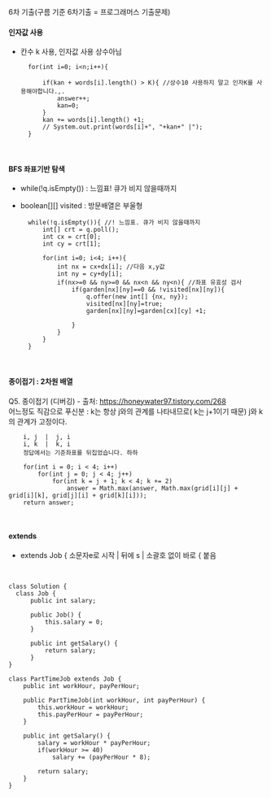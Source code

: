 6차 기출(구름 기준 6차기출 = 프로그래머스 기출문제)<br>

#### 인자값 사용
- 칸수 k 사용, 인자값 사용 상수아님

        for(int i=0; i<n;i++){
            
            if(kan + words[i].length() > K){ //상수10 사용하지 말고 인자K를 사용해야합니다.,.
                answer++;
                kan=0;
            }
            kan += words[i].length() +1;
            // System.out.print(words[i]+", "+kan+" |");
        }

<br>

#### BFS 좌표기반 탐색
- while(!q.isEmpty()) : 느낌표! 큐가 비지 않을때까지
- boolean[][] visited : 방문배열은 부울형

        while(!q.isEmpty()){ //! 느낌표. 큐가 비지 않을때까지
            int[] crt = q.poll();
            int cx = crt[0];
            int cy = crt[1];
                                   
            for(int i=0; i<4; i++){
                int nx = cx+dx[i]; //다음 x,y값
                int ny = cy+dy[i];
                if(nx>=0 && ny>=0 && nx<n && ny<n){ //좌표 유효성 검사
                    if(garden[nx][ny]==0 && !visited[nx][ny]){
                        q.offer(new int[] {nx, ny});
                        visited[nx][ny]=true;
                        garden[nx][ny]=garden[cx][cy] +1;

                    }
                }
            }
        }

<br>

#### 종이접기 : 2차원 배열
Q5. 종이접기 (디버깅) - 출처: https://honeywater97.tistory.com/268 <br>
어느정도 직감으로 푸신분 : k는 항상 j와의 관계를 나타내므로( k는 j+1이기 때문) j와 k의 관계가 고정이다. <br>

        i, j  |  j, i
        i, k  |  k, i
        정답에서는 기준좌표를 뒤집었습니다. 하하
        
        for(int i = 0; i < 4; i++)
            for(int j = 0; j < 4; j++)
                for(int k = j + 1; k < 4; k += 2)
                    answer = Math.max(answer, Math.max(grid[i][j] + grid[i][k], grid[j][i] + grid[k][i]));
        return answer;

<br>

#### extends
- extends Job { 소문자e로 시작 | 뒤에 s | 소괄호 없이 바로 { 붙음
<br>


    class Solution {
      class Job {
          public int salary;
  
          public Job() {
              this.salary = 0;
          }
  
          public int getSalary() {
              return salary;
          }
    }

    class PartTimeJob extends Job { 
        public int workHour, payPerHour;

        public PartTimeJob(int workHour, int payPerHour) {
            this.workHour = workHour;
            this.payPerHour = payPerHour;
        }

        public int getSalary() {
            salary = workHour * payPerHour;
            if(workHour >= 40)
                salary += (payPerHour * 8);

            return salary;
        }
    }
